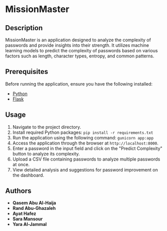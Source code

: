 # MissionMaster

## Description

MissionMaster is an application designed to analyze the complexity of passwords and provide insights into their strength. It utilizes machine learning models to predict the complexity of passwords based on various factors such as length, character types, entropy, and common patterns.

## Prerequisites

Before running the application, ensure you have the following installed:

- [Python](https://www.python.org/downloads/)
- [Flask](https://flask.palletsprojects.com/en/2.0.x/installation/)

## Usage

1. Navigate to the project directory.
2. Install required Python packages: `pip install -r requirements.txt`
3. Run the application using the following command: `gunicorn app:app`
4. Access the application through the browser at `http://localhost:8000`.
5. Enter a password in the input field and click on the "Predict Complexity" button to analyze its complexity.
6. Upload a CSV file containing passwords to analyze multiple passwords at once.
7. View detailed analysis and suggestions for password improvement on the dashboard.

## Authors

- **Qasem Abu Al-Haija**
- **Rand Abu-Ghazaleh**
- **Ayat Hafez**
- **Sara Mansour**
- **Yara Al-Jammal**
